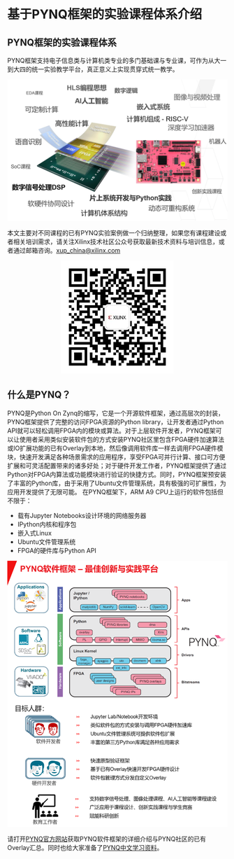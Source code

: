 # 基于PYNQ框架的实验课程体系介绍

## PYNQ框架的实验课程体系
PYNQ框架支持电子信息类与计算机类专业的多门基础课与专业课，可作为从大一到大四的统一实验教学平台，真正意义上实现贯穿式统一教学。
<p align="center">
<img src ="images/PynqCourses.PNG">
</p>
<p align = "center">
</p>

本文主要对不同课程的已有PYNQ实验案例做一个归纳整理，如果您有课程建设或者相关培训需求，请关注Xilinx技术社区公众号获取最新技术资料与培训信息，或者通过邮箱咨询。xup_china@xilinx.com
<p align="center">
<img src ="images/qrcode_Xilinx_Small.jpg">
</p>
<p align = "center">
</p>

## 什么是PYNQ？

PYNQ是Python On Zynq的缩写，它是一个开源软件框架，通过高层次的封装，PYNQ框架提供了完整的访问FPGA资源的Python library，让开发者通过Python API就可以轻松调用FPGA内的模块或算法。对于上层软件开发者，PYNQ框架可以让使用者采用类似安装软件包的方式安装PYNQ社区里包含FPGA硬件加速算法或IO扩展功能的已有Overlay到本地，然后像调用软件库一样去调用FPGA硬件模块，快速开发满足各种场景需求的应用程序，享受FPGA可并行计算、接口可方便扩展和可灵活配置带来的诸多好处；对于硬件开发工作者，PYNQ框架提供了通过Python对FPGA内算法或功能模块进行验证的快捷方式。同时，PYNQ框架预安装了丰富的Python库，由于采用了Ubuntu文件管理系统，具有极强的可扩展性，为应用开发提供了无限可能。
在PYNQ框架下，ARM A9 CPU上运行的软件包括但不限于：

- 载有Jupyter Notebooks设计环境的网络服务器
- IPython内核和程序包
- 嵌入式Linux
- Ubuntu文件管理系统
- FPGA的硬件库与Python API

<p align="center">
<img src ="images/PYNQ.PNG">
</p>
<p align = "center">
</p>


请打开[PYNQ官方网站](www.pynq.io)获取PYNQ软件框架的详细介绍与PYNQ社区的已有Overlay汇总。同时也给大家准备了[PYNQ中文学习资料](https://pynqdocs.gitbook.io/pynq-tutorial/)。
